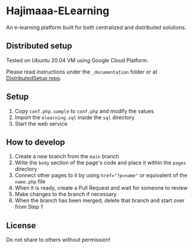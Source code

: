 # Hajimaaa-ELearning
An e-learning platform built for both centralized and distributed solutions.

## Distributed setup

Tested on Ubuntu 20.04 VM using Google Cloud Platform.

Please read instructions under the `_documentation` folder or at [DistributedSetup repo](https://github.com/NanoCode012/DistributedSetup).
## Setup 

1. Copy `conf.php.sample` to `conf.php` and modify the values
1. Import the `elearning.sql` inside the `sql` directory
1. Start the web service

## How to develop

1. Create a new branch from the `main` branch
1. Write the `body` section of the page's code and place it within the `pages` directory
1. Connect other pages to it by using `href="?p=name"` or equivalent of the `name.php` file
1. When it is ready, create a Pull Request and wait for someone to review
1. Make changes to the branch if necessary
1. When the branch has been merged, delete that branch and start over from Step 1

## License
Do not share to others without permission!